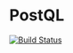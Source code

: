 # PostQL
[![Build Status](https://travis-ci.com/oslabs-beta/PostQL.svg?branch=dev)](https://travis-ci.com/oslabs-beta/PostQL)